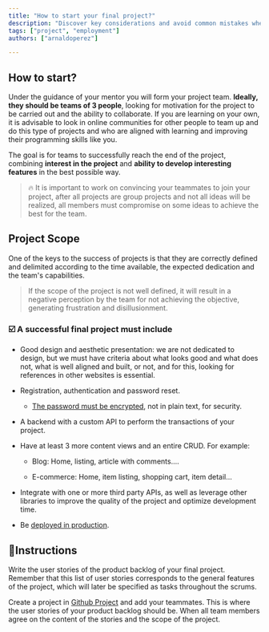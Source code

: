 ```yaml
---
title: "How to start your final project?"
description: "Discover key considerations and avoid common mistakes when choosing your final project. Learn from these experienced tips to ensure success in your project journey."
tags: ["project", "employment"]
authors: ["arnaldoperez"]

---
```


## How to start?

Under the guidance of your mentor you will form your project team. **Ideally, they should be teams of 3 people**, looking for motivation for the project to be carried out and the ability to collaborate. If you are learning on your own, it is advisable to look in online communities for other people to team up and do this type of projects and who are aligned with learning and improving their programming skills like you.

The goal is for teams to successfully reach the end of the project, combining **interest in the project** and **ability to develop interesting features** in the best possible way.

> 🔥 It is important to work on convincing your teammates to join your project, after all projects are group projects and not all ideas will be realized, all members must compromise on some ideas to achieve the best for the team.

## Project Scope

One of the keys to the success of projects is that they are correctly defined and delimited according to the time available, the expected dedication and the team's capabilities.

> If the scope of the project is not well defined, it will result in a negative perception by the team for not achieving the objective, generating frustration and disillusionment.

### ☑️ A successful final project must include

- Good design and aesthetic presentation: we are not dedicated to design, but we must have criteria about what looks good and what does not, what is well aligned and built, or not, and for this, looking for references in other websites is essential.

- Registration, authentication and password reset.
  - [The password must be encrypted](https://www.geeksforgeeks.org/password-hashing-with-bcrypt-in-flask/), not in plain text, for security.

- A backend with a custom API to perform the transactions of your project.

- Have at least 3 more content views and an entire CRUD. For example:

  - Blog: Home, listing, article with comments....

  - E-commerce: Home, item listing, shopping cart, item detail...

- Integrate with one or more third party APIs, as well as leverage other libraries to improve the quality of the project and optimize development time.

- Be [deployed in production](<https://4geeks.com/docs/start/deploy-to-render-com>).

## 📝Instructions

Write the user stories of the product backlog of your final project. Remember that this list of user stories corresponds to the general features of the project, which will later be specified as tasks throughout the scrums.

Create a project in [Github Project](https://docs.github.com/issues/planning-and-tracking-with-projects/creating-projects/creating-a-project) and add your teammates. This is where the user stories of your product backlog should be. When all team members agree on the content of the stories and the scope of the project.
